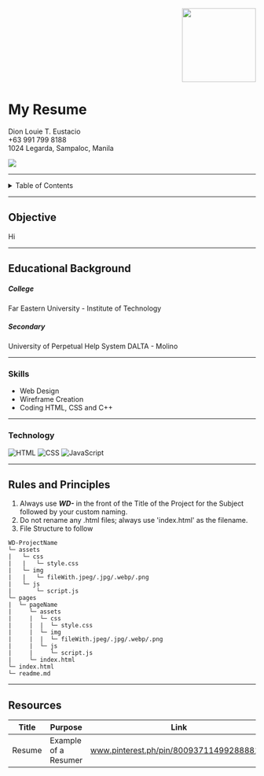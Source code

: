 <a name="readme-top">

<br/>

<br/>
  <div align="right">
  <a href="https://github.com/NocLi21/">
  <!-- TODO: If you want to add logo or banner you can add it here -->
  <img src="5621b4e1-c95c-42d2-817e-9d0a86678e56-removebg-preview.png" width="150" height="150">

  </a>

<!-- TODO: Change Title to the name of the title of your Project -->
  <h1 align="left">My Resume</h1>
</div>


<!-- TODO: Make a short description -->
  <div style="font-number: 30px">Dion Louie T. Eustacio</div>
  +63 991 799 8188
  <br/>
  1024 Legarda, Sampaloc, Manila
  </div>

<!-- TODO: Change the zyx-0314 into your github username  -->
<!-- TODO: Change the WD-Template-Project into the same name of your folder -->
![](https://visit-counter.vercel.app/counter.png?page=DionEustacio/WD-Resume)

---



<!-- TODO: If you want to add more layers for your readme -->
<details>
  <summary>Table of Contents</summary>
  <ol>
    <li>
      <a href="#objective">Objective</a>
      <ol>
        <li>
          <a href="#educational-background">Educational Background</a>
        </li>
        <li>
          <a href="#skills">Skills</a>
        </li>
      </ol>
    </li>
    <li>
      <a href="#technology">Technology</a>
    </li>
    <li>
      <a href="#rules-and-principles">Rules and Principles</a>
    </li>
    <li>
      <a href="#resources">Resources</a>
    </li>
  </ol>
</details>

---
## Objective
Hi 

---

## Educational Background

<!-- TODO: To be changed -->
<!-- The following are just sample -->
 <h5 align="left">College</h5>
 Far Eastern University - Institute of Technology
 <h5 align="left">Secondary</h5>
 University of Perpetual Help System DALTA - Molino

---

### Skills
<!-- TODO: List of Key Components -->
<!-- The following are just sample -->
- Web Design
- Wireframe Creation
- Coding HTML, CSS and C++

---

### Technology
<!-- TODO: List of Technology Used -->
![HTML](https://img.shields.io/badge/HTML-E34F26?style=for-the-badge&logo=html5&logoColor=white)
![CSS](https://img.shields.io/badge/CSS-1572B6?style=for-the-badge&logo=css3&logoColor=white)
![JavaScript](https://img.shields.io/badge/JavaScript-F7DF1E?style=for-the-badge&logo=javascript&logoColor=white)

---

## Rules and Principles
1. Always use ***WD-*** in the front of the Title of the Project for the Subject followed by your custom naming.
2. Do not rename any .html files; always use 'index.html' as the filename.
3. File Structure to follow

```
WD-ProjectName
└─ assets
|   └─ css
|   |   └─ style.css
|   └─ img
|   |   └─ fileWith.jpeg/.jpg/.webp/.png
|   └─ js
|       └─ script.js
└─ pages
|  └─ pageName
|     └─ assets
|     |  └─ css
|     |  |  └─ style.css
|     |  └─ img
|     |  |  └─ fileWith.jpeg/.jpg/.webp/.png
|     |  └─ js
|     |     └─ script.js
|     └─ index.html
└─ index.html
└─ readme.md
```

---

## Resources

<!-- TODO: Add References -->
| Title | Purpose | Link |
|-|-|-|
| Resume | Example of a Resumer | www.pinterest.ph/pin/800937114992888810/ |